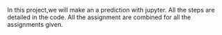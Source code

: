 In this project,we will make an a prediction with jupyter. All the steps are detailed in the code. All the assignment are combined for all the assignments given.
